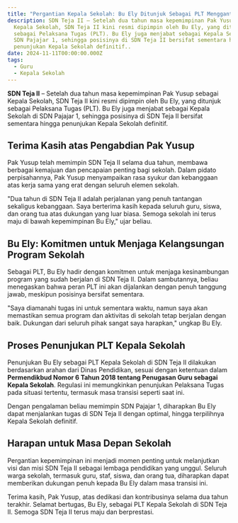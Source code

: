 ```yaml
---
title: "Pergantian Kepala Sekolah: Bu Ely Ditunjuk Sebagai PLT Menggantikan Pak Yusup"
description: SDN Teja II – Setelah dua tahun masa kepemimpinan Pak Yusup sebagai
  Kepala Sekolah, SDN Teja II kini resmi dipimpin oleh Bu Ely, yang ditunjuk
  sebagai Pelaksana Tugas (PLT). Bu Ely juga menjabat sebagai Kepala Sekolah di
  SDN Pajajar 1, sehingga posisinya di SDN Teja II bersifat sementara hingga
  penunjukan Kepala Sekolah definitif..
date: 2024-11-11T00:00:00.000Z
tags:
  - Guru
  - Kepala Sekolah
---
```


**SDN Teja II** – Setelah dua tahun masa kepemimpinan Pak Yusup sebagai Kepala Sekolah, SDN Teja II kini resmi dipimpin oleh Bu Ely, yang ditunjuk sebagai Pelaksana Tugas (PLT). Bu Ely juga menjabat sebagai Kepala Sekolah di SDN Pajajar 1, sehingga posisinya di SDN Teja II bersifat sementara hingga penunjukan Kepala Sekolah definitif.

## Terima Kasih atas Pengabdian Pak Yusup

Pak Yusup telah memimpin SDN Teja II selama dua tahun, membawa berbagai kemajuan dan pencapaian penting bagi sekolah. Dalam pidato perpisahannya, Pak Yusup menyampaikan rasa syukur dan kebanggaan atas kerja sama yang erat dengan seluruh elemen sekolah.

"Dua tahun di SDN Teja II adalah perjalanan yang penuh tantangan sekaligus kebanggaan. Saya berterima kasih kepada seluruh guru, siswa, dan orang tua atas dukungan yang luar biasa. Semoga sekolah ini terus maju di bawah kepemimpinan Bu Ely," ujar beliau.

## Bu Ely: Komitmen untuk Menjaga Kelangsungan Program Sekolah

Sebagai PLT, Bu Ely hadir dengan komitmen untuk menjaga kesinambungan program yang sudah berjalan di SDN Teja II. Dalam sambutannya, beliau menegaskan bahwa peran PLT ini akan dijalankan dengan penuh tanggung jawab, meskipun posisinya bersifat sementara.

"Saya diamanahi tugas ini untuk sementara waktu, namun saya akan memastikan semua program dan aktivitas di sekolah tetap berjalan dengan baik. Dukungan dari seluruh pihak sangat saya harapkan," ungkap Bu Ely.

## Proses Penunjukan PLT Kepala Sekolah

Penunjukan Bu Ely sebagai PLT Kepala Sekolah di SDN Teja II dilakukan berdasarkan arahan dari Dinas Pendidikan, sesuai dengan ketentuan dalam **Permendikbud Nomor 6 Tahun 2018 tentang Penugasan Guru sebagai Kepala Sekolah**. Regulasi ini memungkinkan penunjukan Pelaksana Tugas pada situasi tertentu, termasuk masa transisi seperti saat ini.

Dengan pengalaman beliau memimpin SDN Pajajar 1, diharapkan Bu Ely dapat menjalankan tugas di SDN Teja II dengan optimal, hingga terpilihnya Kepala Sekolah definitif.

## Harapan untuk Masa Depan Sekolah

Pergantian kepemimpinan ini menjadi momen penting untuk melanjutkan visi dan misi SDN Teja II sebagai lembaga pendidikan yang unggul. Seluruh warga sekolah, termasuk guru, staf, siswa, dan orang tua, diharapkan dapat memberikan dukungan penuh kepada Bu Ely dalam masa transisi ini.

Terima kasih, Pak Yusup, atas dedikasi dan kontribusinya selama dua tahun terakhir. Selamat bertugas, Bu Ely, sebagai PLT Kepala Sekolah di SDN Teja II. Semoga SDN Teja II terus maju dan berprestasi.
